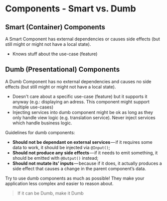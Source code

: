 # Components - Smart vs. Dumb

## Smart (Container) Components 
A Smart Component has external dependencies or causes side effects (but still might or might not have a local state).

* Knows stuff about the use-case (feature)

## Dumb (Presentational) Components
 A Dumb Component has no external dependencies and causes no side effects (but still might or might not have a local state).

* Doesn't care about a specific use-case (feature) but it supports it anyway (e.g.: displaying an adress. This component might support multiple use-cases)
* Injecting services into dumb component might be ok as long as they only handle view logic (e.g. translation service). Never inject services which handle business logic.


Guidelines for dumb components:

* __Should not be dependant on external services__ — if it requires some data to work, it should be injected via ```@Input()```;
* __Should not produce any side effects__ — if it needs to emit something, it should be emitted with ```@Output()``` instead;
* __Should not mutate its’ inputs__ — because if it does, it actually produces a side effect that causes a change in the parent component’s data. 
 
Try to use dumb components as much as possible! They make your application less complex and easier to reason about. 

> If it can be Dumb, make it Dumb
